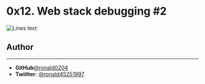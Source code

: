 # 0x12. Web stack debugging #2
![Lines text](https://images.pexels.com/photos/3585090/pexels-photo-3585090.jpeg?auto=compress&cs=tinysrgb&dpr=2&h=650&w=940)

## Author
---
- **GitHub**[@ronald0204](https://github.com/ronald0204)
- **Twiitter:** [@ronald45251997](https://twitter.com/ronald45251997)
